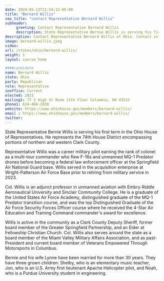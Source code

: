 ```yaml
---
date: 2024-05-12T11:54:12-05:00
title: "Bernard Willis"
seo_title: "contact Representative Bernard Willis"
subheader:
     greeting: Contact Representative Bernard Willis
     description: State Representative Bernie Willis is serving his first term in the Ohio House of Representatives. He represents the 74th House District encompassing portions of northern and western Clark County.
description: Contact Representative Bernard Willis of Ohio. Contact information for Bernard Willis includes email address, phone number, and mailing address.
image: bernard-willis.jpeg
video:
url: /states/ohio/bernard-willis/
weight: 1
layout: course_home

####candidate
name: Bernard Willis
state: Ohio
party: Republican
role: Representative
inoffice: Current
elected: 2023
mailing1: 77 S High St Room 11th Floor Columbus, OH 43215
phone1: 614-466-2038
website: https://www.ohiohouse.gov/members/bernard-willis/
email : https://www.ohiohouse.gov/members/bernard-willis/
twitter:
---
```

State Representative Bernie Willis is serving his first term in the Ohio House of Representatives. He represents the 74th House District encompassing portions of northern and western Clark County.

Representative Willis was a career military pilot earning the rank of colonel as a multi-tour commander who flew F-16s and unmanned MQ-1 Predator drones before becoming a federal law enforcement officer at the Springfield Air National Guard base.  Willis served in the acquisition enterprise at Wright-Patterson Air Force Base prior to retiring from military service in 2023.

Col. Willis is an adjunct professor in unmanned aviation with Embry-Riddle Aeronautical University and Sinclair Community College. He is a graduate of the United States Air Force Academy, distinguished graduate of the MQ-1 Predator transition course, and was the top Distinguished Graduate of the Air Force Security Forces Officer course where he received the 4-Star Air Education and Training Command commander's award for excellence.

Willis is active in the community as a Clark County Deputy Sheriff,  former board member of the Greater Springfield Partnership, and an Elder at Fellowship Christian Church.  Col. Willis also serves around the state as a board member of the Miami Valley Military Affairs Association, and as past-President and current board member of Veterans Empowered Through Motorsports in Columbus.  

Bernie and his wife Lynne have been married for more than 30 years.  They have three grown children: Shelby, who is an elementary music teacher, Jon, who is an U.S. Army first lieutenant Apache Helicopter pilot, and Noah, who is a Purdue University student in engineering.  
